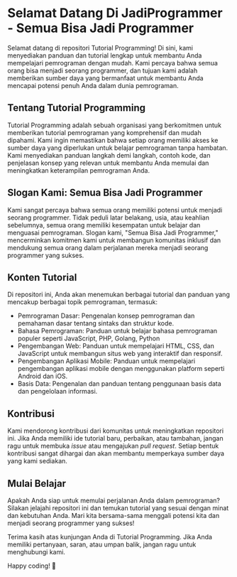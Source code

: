 # Selamat Datang Di JadiProgrammer - Semua Bisa Jadi Programmer

Selamat datang di repositori Tutorial Programming! Di sini, kami menyediakan panduan dan tutorial lengkap untuk membantu Anda mempelajari pemrograman dengan mudah. Kami percaya bahwa semua orang bisa menjadi seorang programmer, dan tujuan kami adalah memberikan sumber daya yang bermanfaat untuk membantu Anda mencapai potensi penuh Anda dalam dunia pemrograman.

## Tentang Tutorial Programming

Tutorial Programming adalah sebuah organisasi yang berkomitmen untuk memberikan tutorial pemrograman yang komprehensif dan mudah dipahami. Kami ingin memastikan bahwa setiap orang memiliki akses ke sumber daya yang diperlukan untuk belajar pemrograman tanpa hambatan. Kami menyediakan panduan langkah demi langkah, contoh kode, dan penjelasan konsep yang relevan untuk membantu Anda memulai dan meningkatkan keterampilan pemrograman Anda.

## Slogan Kami: Semua Bisa Jadi Programmer

Kami sangat percaya bahwa semua orang memiliki potensi untuk menjadi seorang programmer. Tidak peduli latar belakang, usia, atau keahlian sebelumnya, semua orang memiliki kesempatan untuk belajar dan menguasai pemrograman. Slogan kami, "Semua Bisa Jadi Programmer," mencerminkan komitmen kami untuk membangun komunitas inklusif dan mendukung semua orang dalam perjalanan mereka menjadi seorang programmer yang sukses.

## Konten Tutorial

Di repositori ini, Anda akan menemukan berbagai tutorial dan panduan yang mencakup berbagai topik pemrograman, termasuk:

- Pemrograman Dasar: Pengenalan konsep pemrograman dan pemahaman dasar tentang sintaks dan struktur kode.
- Bahasa Pemrograman: Panduan untuk belajar bahasa pemrograman populer seperti JavaScript, PHP, Golang, Python
- Pengembangan Web: Panduan untuk mempelajari HTML, CSS, dan JavaScript untuk membangun situs web yang interaktif dan responsif.
- Pengembangan Aplikasi Mobile: Panduan untuk mempelajari pengembangan aplikasi mobile dengan menggunakan platform seperti Android dan iOS.
- Basis Data: Pengenalan dan panduan tentang penggunaan basis data dan pengelolaan informasi.

## Kontribusi

Kami mendorong kontribusi dari komunitas untuk meningkatkan repositori ini. Jika Anda memiliki ide tutorial baru, perbaikan, atau tambahan, jangan ragu untuk membuka _issue_ atau mengajukan _pull request_. Setiap bentuk kontribusi sangat dihargai dan akan membantu memperkaya sumber daya yang kami sediakan.

## Mulai Belajar

Apakah Anda siap untuk memulai perjalanan Anda dalam pemrograman? Silakan jelajahi repositori ini dan temukan tutorial yang sesuai dengan minat dan kebutuhan Anda. Mari kita bersama-sama menggali potensi kita dan menjadi seorang programmer yang sukses!

Terima kasih atas kunjungan Anda di Tutorial Programming. Jika Anda memiliki pertanyaan, saran, atau umpan balik, jangan ragu untuk menghubungi kami.

Happy coding! 🚀

